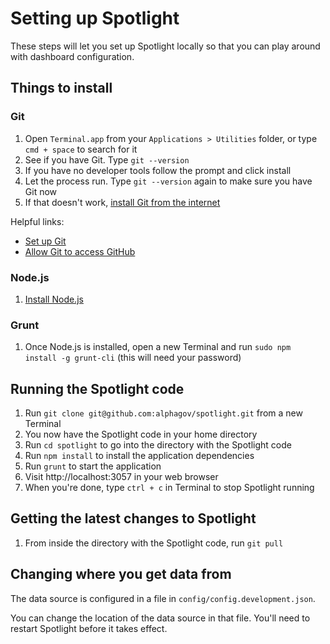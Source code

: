 # Setting up Spotlight

These steps will let you set up Spotlight locally so that you can play around with
dashboard configuration.

## Things to install

### Git

1. Open `Terminal.app` from your `Applications > Utilities` folder, or type `cmd + space` to search for it
2. See if you have Git. Type `git --version`
3. If you have no developer tools follow the prompt and click install
4. Let the process run. Type `git --version` again to make sure you have Git now
5. If that doesn't work, [install Git from the internet][git]

Helpful links:

- [Set up Git](https://help.github.com/articles/set-up-git#platform-mac)
- [Allow Git to access GitHub](https://help.github.com/articles/generating-ssh-keys)

### Node.js

1. [Install Node.js][node]

### Grunt

1. Once Node.js is installed, open a new Terminal and run `sudo npm install -g grunt-cli` (this will need your password)

## Running the Spotlight code

1. Run `git clone git@github.com:alphagov/spotlight.git` from a new Terminal
2. You now have the Spotlight code in your home directory
3. Run `cd spotlight` to go into the directory with the Spotlight code
4. Run `npm install` to install the application dependencies
5. Run `grunt` to start the application
6. Visit http://localhost:3057 in your web browser
7. When you're done, type `ctrl + c` in Terminal to stop Spotlight running

## Getting the latest changes to Spotlight

1. From inside the directory with the Spotlight code, run `git pull`

## Changing where you get data from

The data source is configured in a file in `config/config.development.json`.

You can change the location of the data source in that file. You'll need to restart
Spotlight before it takes effect.


[git]: http://git-scm.com/book/en/Getting-Started-Installing-Git
[node]: http://nodejs.org/
